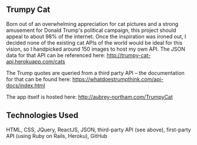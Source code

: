 
## Trumpy Cat
Born out of an overwhelming appreciation for cat pictures and a strong amusement for Donald Trump's political campaign, this project should appeal to about 98% of the internet. Once the inspiration was ironed out, I decided none of the existing cat APIs of the world would be ideal for this vision, so I handpicked around 150 images to host my own API. The JSON data for that API can be referenced here:
http://trumpy-cat-api.herokuapp.com/cats

The Trump quotes are queried from a third party API – the documentation for that can be found here: https://whatdoestrumpthink.com/api-docs/index.html

The app itself is hosted here: http://aubrey-northam.com/TrumpyCat

## Technologies Used
HTML, CSS, JQuery, ReactJS, JSON, third-party API (see above), first-party API (using Ruby on Rails, Heroku), GitHub
